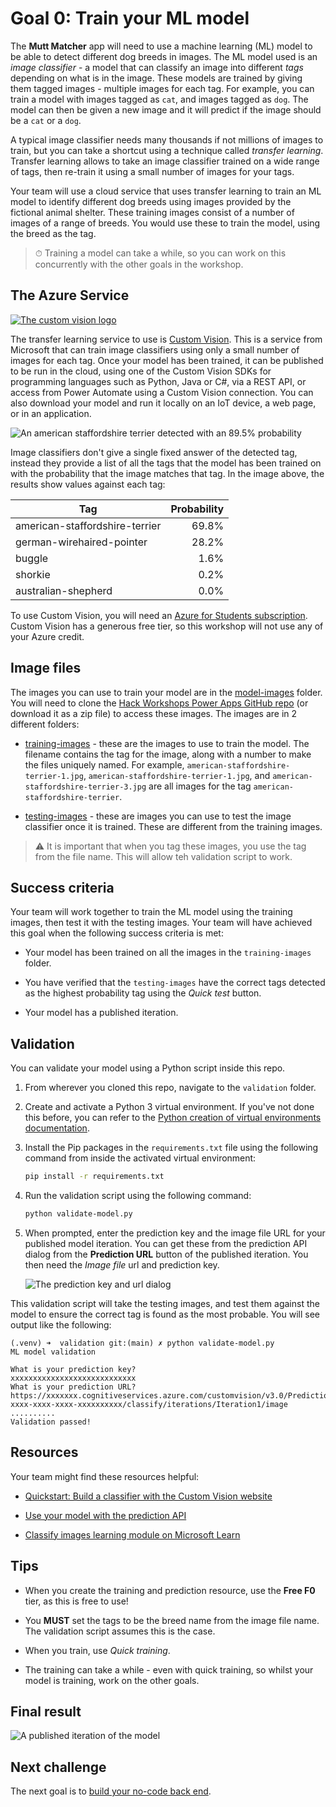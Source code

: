 # Goal 0: Train your ML model

The **Mutt Matcher** app will need to use a machine learning (ML) model to be able to detect different dog breeds in images. The ML model used is an *image classifier* - a model that can classify an image into different *tags* depending on what is in the image. These models are trained by giving them tagged images - multiple images for each tag. For example, you can train a model with images tagged as `cat`, and images tagged as `dog`. The model can then be given a new image and it will predict if the image should be a `cat` or a `dog`.

A typical image classifier needs many thousands if not millions of images to train, but you can take a shortcut using a technique called *transfer learning*. Transfer learning allows to take an image classifier trained on a wide range of tags, then re-train it using a small number of images for your tags.

Your team will use a cloud service that uses transfer learning to train an ML model to identify different dog breeds using images provided by the fictional animal shelter. These training images consist of a number of images of a range of breeds. You would use these to train the model, using the breed as the tag.

> ⏱ Training a model can take a while, so you can work on this concurrently with the other goals in the workshop.

## The Azure Service

[![The custom vision logo](./media/custom-vision-logo.png)](https://customvision.ai?WT.mc_id=academic-39324-jabenn)

The transfer learning service to use is [Custom Vision](https://customvision.ai?WT.mc_id=academic-39324-jabenn). This is a service from Microsoft that can train image classifiers using only a small number of images for each tag. Once your model has been trained, it can be published to be run in the cloud, using one of the Custom Vision SDKs for programming languages such as Python, Java or C#, via a REST API, or access from Power Automate using a Custom Vision connection. You can also download your model and run it locally on an IoT device, a web page, or in an application.

![An american staffordshire terrier detected with an 89.5% probability](./media/custom-vision-detect-dog.png)

Image classifiers don't give a single fixed answer of the detected tag, instead they provide a list of all the tags that the model has been trained on with the probability that the image matches that tag. In the image above, the results show values against each tag:

| Tag                            | Probability |
| ------------------------------ | ----------: |
| american-staffordshire-terrier |       69.8% |
| german-wirehaired-pointer      |       28.2% |
| buggle                         |        1.6% |
| shorkie                        |        0.2% |
| australian-shepherd            |        0.0% |

To use Custom Vision, you will need an [Azure for Students subscription](https://azure.microsoft.com/free/students/?WT.mc_id=academic-39324-jabenn). Custom Vision has a generous free tier, so this workshop will not use any of your Azure credit.

## Image files

The images you can use to train your model are in the [model-images](https://github.com/microsoft/hack-workshop-power-apps/tree/main/model-images) folder. You will need to clone the [Hack Workshops Power Apps GitHub repo](https://github.com/microsoft/hack-workshop-power-apps) (or download it as a zip file) to access these images. The images are in 2 different folders:

- [training-images](https://github.com/microsoft/hack-workshop-power-apps/tree/main/model-images/training-images) - these are the images to use to train the model. The filename contains the tag for the image, along with a number to make the files uniquely named. For example, `american-staffordshire-terrier-1.jpg`, `american-staffordshire-terrier-1.jpg`, and `american-staffordshire-terrier-3.jpg` are all images for the tag `american-staffordshire-terrier`.

- [testing-images](https://github.com/microsoft/hack-workshop-power-apps/tree/main/model-images/testing-images) - these are images you can use to test the image classifier once it is trained. These are different from the training images.

> ⚠️ It is important that when you tag these images, you use the tag from the file name. This will allow teh validation script to work.

## Success criteria

Your team will work together to train the ML model using the training images, then test it with the testing images. Your team will have achieved this goal when the following success criteria is met:

- Your model has been trained on all the images in the `training-images` folder.

- You have verified that the `testing-images` have the correct tags detected as the highest probability tag using the *Quick test* button.

- Your model has a published iteration.

## Validation

You can validate your model using a Python script inside this repo.

1. From wherever you cloned this repo, navigate to the `validation` folder.

1. Create and activate a Python 3 virtual environment. If you've not done this before, you can refer to the [Python creation of virtual environments documentation](https://docs.python.org/3/library/venv.html).

1. Install the Pip packages in the `requirements.txt` file using the following command from inside the activated virtual environment:

    ```sh
    pip install -r requirements.txt
    ```

1. Run the validation script using the following command:

    ```sh
    python validate-model.py
    ```

1. When prompted, enter the prediction key and the image file URL for your published model iteration. You can get these from the prediction API dialog from the **Prediction URL** button of the published iteration. You then need the *Image file* url and prediction key.

    ![The prediction key and url dialog](./media/prediction-key-url.png)

This validation script will take the testing images, and test them against the model to ensure the correct tag is found as the most probable. You will see output like the following:

```output
(.venv) ➜  validation git:(main) ✗ python validate-model.py
ML model validation

What is your prediction key?
xxxxxxxxxxxxxxxxxxxxxxxxxxxx
What is your prediction URL?
https://xxxxxxx.cognitiveservices.azure.com/customvision/v3.0/Prediction/xxxxxxxx-xxxx-xxxx-xxxx-xxxxxxxxxx/classify/iterations/Iteration1/image
..........
Validation passed!
```

## Resources

Your team might find these resources helpful:

- [Quickstart: Build a classifier with the Custom Vision website](https://docs.microsoft.com/azure/cognitive-services/custom-vision-service/getting-started-build-a-classifier?WT.mc_id=academic-39324-jabenn)

- [Use your model with the prediction API](https://docs.microsoft.com/azure/cognitive-services/custom-vision-service/use-prediction-api?WT.mc_id=academic-39324-jabenn)

- [Classify images learning module on Microsoft Learn](https://docs.microsoft.com/learn/modules/classify-images/?WT.mc_id=academic-39324-jabenn)

## Tips

- When you create the training and prediction resource, use the **Free F0** tier, as this is free to use!

- You **MUST** set the tags to be the breed name from the image file name. The validation script assumes this is the case.

- When you train, use *Quick training*.

- The training can take a while - even with quick training, so whilst your model is training, work on the other goals.

## Final result

![A published iteration of the model](./media/published-iteration.png)

## Next challenge

The next goal is to [build your no-code back end](back-end.md).
